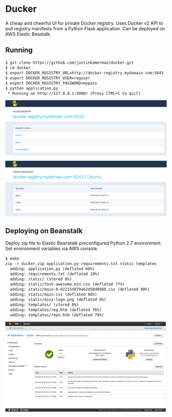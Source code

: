 # Ducker 
A cheap and cheerful UI for private Docker registry. Uses Docker v2 API to pull registry manifests from a Python Flask application. Can be deployed on AWS Elastic Beastalk.

## Running

```shell
$ git clone https://github.com/justinkamerman/ducker.git
$ cd ducker
$ export DOCKER_REGISTRY_URL=http://docker-registry.mydomain.com:5043
$ export DOCKER_REGISTRY_USER=reguser
$ export DOCKER_REGISTRY_PASSWORD=mypass
$ python application.py 
 * Running on http://127.0.0.1:5000/ (Press CTRL+C to quit)
```

![registry](images/registry.png)


![repo](images/repo.png)


## Deploying on Beanstalk
Deploy zip file to Elastic Beanstalk preconfigured Python 2.7 environment. Set environment variables via AWS console. 

```shell
$ make 
zip -r ducker.zip application.py requirements.txt static templates
  adding: application.py (deflated 68%)
  adding: requirements.txt (deflated 19%)
  adding: static/ (stored 0%)
  adding: static/font-awesome.min.css (deflated 77%)
  adding: static/main-0-02215d079ab2d50d8988.css (deflated 80%)
  adding: static/main.css (deflated 86%)
  adding: static/mini-logo.png (deflated 0%)
  adding: templates/ (stored 0%)
  adding: templates/reg.htm (deflated 76%)
  adding: templates/repo.htm (deflated 79%)
```
![aws](images/aws.png)
